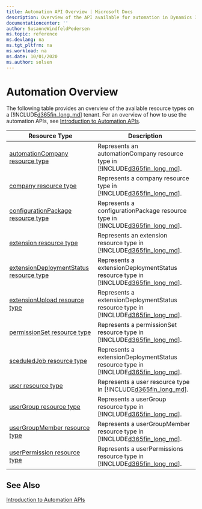 ```yaml
---
title: Automation API Overview | Microsoft Docs
description: Overview of the API available for automation in Dynamics 365 Business Central.
documentationcenter: ''
author: SusanneWindfeldPedersen
ms.topic: reference
ms.devlang: na
ms.tgt_pltfrm: na
ms.workload: na
ms.date: 10/01/2020
ms.author: solsen
---
```


# Automation Overview
The following table provides an overview of the available resource types on a [!INCLUDE[d365fin_long_md](../developer/includes/d365fin_long_md.md)] tenant. For an overview of how to use the automation APIs, see [Introduction to Automation APIs](itpro-introduction-to-automation-apis.md).


|Resource Type|Description|
|-------------|-----------|
|[automationCompany resource type](resources/dynamics_automationcompany.md)|Represents an automationCompany resource type in [!INCLUDE[d365fin_long_md](../developer/includes/d365fin_long_md.md)].|
|[company resource type](resources/dynamics_company.md)|Represents a company resource type in [!INCLUDE[d365fin_long_md](../developer/includes/d365fin_long_md.md)].|
|[configurationPackage resource type](resources/dynamics_configurationpackage.md)|Represents a configurationPackage resource type in [!INCLUDE[d365fin_long_md](../developer/includes/d365fin_long_md.md)].|
|[extension resource type](resources/dynamics_extension.md)|Represents an extension resource type in [!INCLUDE[d365fin_long_md](../developer/includes/d365fin_long_md.md)].|
|[extensionDeploymentStatus resource type](resources/dynamics_extensiondeploymentstatus.md)|Represents a extensionDeploymentStatus resource type in [!INCLUDE[d365fin_long_md](../developer/includes/d365fin_long_md.md)].|
|[extensionUpload resource type](resources/dynamics_extensionupload.md)|Represents a extensionDeploymentStatus resource type in [!INCLUDE[d365fin_long_md](../developer/includes/d365fin_long_md.md)].|
|[permissionSet resource type](resources/dynamics_permissionset.md)|Represents a permissionSet resource type in [!INCLUDE[d365fin_long_md](../developer/includes/d365fin_long_md.md)].|
|[sceduledJob resource type](resources/dynamics_scheduledjob.md)|Represents a extensionDeploymentStatus resource type in [!INCLUDE[d365fin_long_md](../developer/includes/d365fin_long_md.md)].|
|[user resource type](resources/dynamics_user.md)|Represents a user resource type in [!INCLUDE[d365fin_long_md](../developer/includes/d365fin_long_md.md)].|
|[userGroup resource type](resources/dynamics_usergroup.md)|Represents a userGroup resource type in [!INCLUDE[d365fin_long_md](../developer/includes/d365fin_long_md.md)].|
|[userGroupMember resource type](resources/dynamics_usergroupmember.md)|Represents a userGroupMember resource type in [!INCLUDE[d365fin_long_md](../developer/includes/d365fin_long_md.md)].|
|[userPermission resource type](resources/dynamics_userpermission.md)|Represents a userPermissions resource type in [!INCLUDE[d365fin_long_md](../developer/includes/d365fin_long_md.md)].|

## See Also

[Introduction to Automation APIs](itpro-introduction-to-automation-apis.md)  
